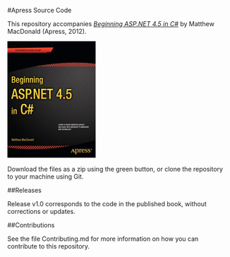 #Apress Source Code

This repository accompanies [*Beginning ASP.NET 4.5 in C#*](http://www.apress.com/9781430242512) by Matthew MacDonald (Apress, 2012).

![Cover image](9781430242512.jpg)

Download the files as a zip using the green button, or clone the repository to your machine using Git.

##Releases

Release v1.0 corresponds to the code in the published book, without corrections or updates.

##Contributions

See the file Contributing.md for more information on how you can contribute to this repository.
